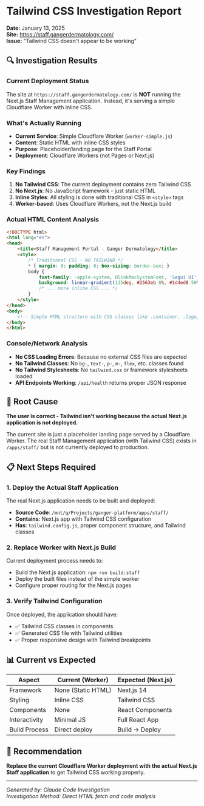 # Tailwind CSS Investigation Report
**Date:** January 13, 2025  
**Site:** https://staff.gangerdermatology.com/  
**Issue:** "Tailwind CSS doesn't appear to be working"

## 🔍 Investigation Results

### Current Deployment Status
The site at `https://staff.gangerdermatology.com/` is **NOT** running the Next.js Staff Management application. Instead, it's serving a simple Cloudflare Worker with inline CSS.

### What's Actually Running
- **Current Service**: Simple Cloudflare Worker (`worker-simple.js`)
- **Content**: Static HTML with inline CSS styles
- **Purpose**: Placeholder/landing page for the Staff Portal
- **Deployment**: Cloudflare Workers (not Pages or Next.js)

### Key Findings
1. **No Tailwind CSS**: The current deployment contains zero Tailwind CSS
2. **No Next.js**: No JavaScript framework - just static HTML
3. **Inline Styles**: All styling is done with traditional CSS in `<style>` tags
4. **Worker-based**: Uses Cloudflare Workers, not the Next.js build

### Actual HTML Content Analysis
```html
<!DOCTYPE html>
<html lang="en">
<head>
    <title>Staff Management Portal - Ganger Dermatology</title>
    <style>
        /* Traditional CSS - NO TAILWIND */
        * { margin: 0; padding: 0; box-sizing: border-box; }
        body { 
            font-family: -apple-system, BlinkMacSystemFont, 'Segui UI', Roboto, sans-serif;
            background: linear-gradient(135deg, #2563eb 0%, #1d4ed8 50%, #1e40af 100%);
            /* ... more inline CSS ... */
        }
    </style>
</head>
<body>
    <!-- Simple HTML structure with CSS classes like .container, .logo, etc. -->
</body>
</html>
```

### Console/Network Analysis
- **No CSS Loading Errors**: Because no external CSS files are expected
- **No Tailwind Classes**: No `bg-`, `text-`, `p-`, `m-`, `flex`, etc. classes found
- **No Tailwind Stylesheets**: No `tailwind.css` or framework stylesheets loaded
- **API Endpoints Working**: `/api/health` returns proper JSON response

## 🚨 Root Cause
**The user is correct - Tailwind isn't working because the actual Next.js application is not deployed.**

The current site is just a placeholder landing page served by a Cloudflare Worker. The real Staff Management application (with Tailwind CSS) exists in `/apps/staff/` but is not currently deployed to production.

## 📋 Next Steps Required

### 1. Deploy the Actual Staff Application
The real Next.js application needs to be built and deployed:
- **Source Code**: `/mnt/q/Projects/ganger-platform/apps/staff/`
- **Contains**: Next.js app with Tailwind CSS configuration
- **Has**: `tailwind.config.js`, proper component structure, and Tailwind classes

### 2. Replace Worker with Next.js Build
Current deployment process needs to:
- Build the Next.js application: `npm run build:staff`
- Deploy the built files instead of the simple worker
- Configure proper routing for the Next.js pages

### 3. Verify Tailwind Configuration
Once deployed, the application should have:
- ✅ Tailwind CSS classes in components
- ✅ Generated CSS file with Tailwind utilities
- ✅ Proper responsive design with Tailwind breakpoints

## 📊 Current vs Expected

| Aspect | Current (Worker) | Expected (Next.js) |
|--------|------------------|-------------------|
| Framework | None (Static HTML) | Next.js 14 |
| Styling | Inline CSS | Tailwind CSS |
| Components | None | React Components |
| Interactivity | Minimal JS | Full React App |
| Build Process | Direct deploy | Build → Deploy |

## 🎯 Recommendation
**Replace the current Cloudflare Worker deployment with the actual Next.js Staff application** to get Tailwind CSS working properly.

---
*Generated by: Claude Code Investigation*  
*Investigation Method: Direct HTML fetch and code analysis*